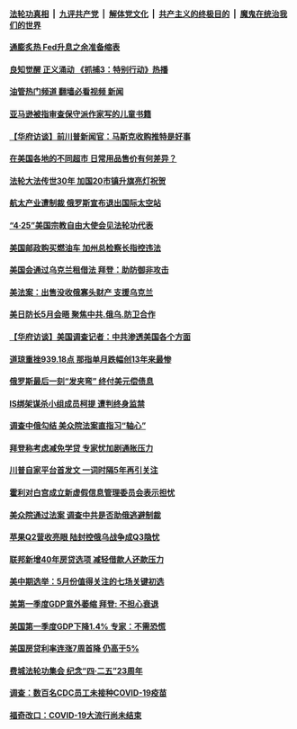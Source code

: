####  [法轮功真相](../../../../basic/blob/master/README.md?t=05022301) &nbsp;|&nbsp; [九评共产党](../../../../9ping.md/blob/master/README.md?t=05022301) &nbsp;|&nbsp; [解体党文化](../../../../jtdwh.md/blob/master/README.md?t=05022301)  &nbsp;|&nbsp; [共产主义的终极目的](../../../../gczydzjmd.md/blob/master/README.md?t=05022301) &nbsp;|&nbsp; [魔鬼在统治我们的世界](../../../../mgztzwmdsj.md/blob/master/README.md?t=05022301) 

#### [通膨炙热 Fed升息之余准备缩表](../pages/prog203/a103415373.md?t=05022301) 

#### [良知觉醒 正义涌动 《抓捕3：特别行动》热播](../pages/prog203/a103413927.md?t=05022301) 

#### [油管热门频道 翻墙必看视频 新闻](http://45.76.130.85:81/youtube.html?05022301)

#### [亚马逊被指审查保守派作家写的儿童书籍](../pages/prog203/a103415026.md?t=05022301) 

#### [【华府访谈】前川普新闻官：马斯克收购推特是好事](../pages/prog203/a103415008.md?t=05022301) 

#### [在美国各地的不同超市 日常用品售价有何差异？](../pages/prog203/a103414940.md?t=05022301) 

#### [法轮大法传世30年 加国20市镇升旗亮灯祝贺](../pages/prog203/a103414939.md?t=05022301) 

#### [航太产业遭制裁 俄罗斯宣布退出国际太空站](../pages/prog203/a103414858.md?t=05022301) 

#### [“4·25”美国宗教自由大使会见法轮功代表](../pages/prog203/a103414692.md?t=05022301) 

#### [美国邮政购买燃油车 加州总检察长指控违法](../pages/prog203/a103414492.md?t=05022301) 

#### [美国会通过乌克兰租借法 拜登：助防御非攻击](../pages/prog203/a103414496.md?t=05022301) 

#### [美法案：出售没收俄寡头财产 支援乌克兰](../pages/prog203/a103414378.md?t=05022301) 

#### [美日防长5月会晤 聚焦中共.俄乌.防卫合作](../pages/prog203/a103414342.md?t=05022301) 

#### [【华府访谈】美国调查记者：中共渗透美国各个方面](../pages/prog203/a103414345.md?t=05022301) 

#### [道琼重挫939.18点 那指单月跌幅创13年来最惨](../pages/prog203/a103414175.md?t=05022301) 

#### [俄罗斯最后一刻“发夹弯”  终付美元偿债息](../pages/prog203/a103414159.md?t=05022301) 

#### [IS绑架谋杀小组成员柯提 遭判终身监禁](../pages/prog203/a103414089.md?t=05022301) 

#### [调查中俄勾结 美众院法案直指习“轴心”](../pages/prog203/a103413912.md?t=05022301) 

#### [拜登称考虑减免学贷 专家忧加剧通胀压力](../pages/prog203/a103413873.md?t=05022301) 

#### [川普自家平台首发文 一词时隔5年再引关注](../pages/prog203/a103413793.md?t=05022301) 

#### [霍利对白宫成立新虚假信息管理委员会表示担忧](../pages/prog203/a103413709.md?t=05022301) 

#### [美众院通过法案 调查中共是否助俄逃避制裁](../pages/prog203/a103413697.md?t=05022301) 

#### [苹果Q2营收亮眼 陆封控俄乌战争成Q3隐忧](../pages/prog203/a103413505.md?t=05022301) 

#### [联邦新增40年房贷选项 减轻借款人还款压力](../pages/prog203/a103413278.md?t=05022301) 

#### [美中期选举：5月份值得关注的七场关键初选](../pages/prog203/a103413033.md?t=05022301) 

#### [美第一季度GDP意外萎缩 拜登: 不担心衰退](../pages/prog203/a103412885.md?t=05022301) 

#### [美国第一季度GDP下降1.4% 专家：不需恐慌](../pages/prog203/a103412806.md?t=05022301) 

#### [美国房贷利率连涨7周首降 仍高于5%](../pages/prog203/a103412803.md?t=05022301) 

#### [费城法轮功集会 纪念“四‧二五”23周年](../pages/prog203/a103412812.md?t=05022301) 

#### [调查：数百名CDC员工未接种COVID-19疫苗](../pages/prog203/a103412789.md?t=05022301) 

#### [福奇改口：COVID-19大流行尚未结束](../pages/prog203/a103412780.md?t=05022301) 

<img src='http://gfw-breaker.win/goodnews/indexes/prog203.md' width='0px' height='0px'/>
